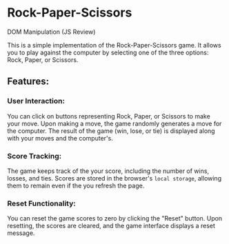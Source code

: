 # Rock-Paper-Scissors
DOM Manipulation (JS Review)

This is a simple implementation of the Rock-Paper-Scissors game. It allows you to play against the computer by selecting one of the three options: Rock, Paper, or Scissors.

## Features:
### User Interaction:
You can click on buttons representing Rock, Paper, or Scissors to make your move.
Upon making a move, the game randomly generates a move for the computer.
The result of the game (win, lose, or tie) is displayed along with your moves and the computer's.

### Score Tracking:
The game keeps track of the your score, including the number of wins, losses, and ties.
Scores are stored in the browser's ```local storage```, allowing them to remain even if the you refresh the page.

### Reset Functionality:
You can reset the game scores to zero by clicking the "Reset" button.
Upon resetting, the scores are cleared, and the game interface displays a reset message.

